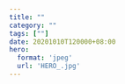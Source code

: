```yaml
---
title: ""
category: ""
tags: [""]
date: 20201010T120000+08:00
hero:
  format: 'jpeg'
  url: 'HERO_.jpg'
---
```

